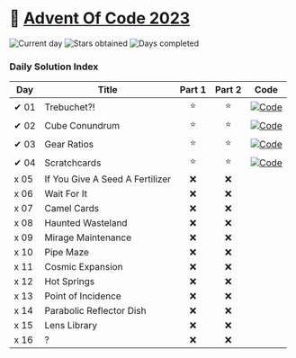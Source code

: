 # 🎄 [Advent Of Code 2023](https://adventofcode.com/2023)

![Current day](https://img.shields.io/badge/Day-16-blue)
![Stars obtained](https://img.shields.io/badge/Stars%20Obtained%20⭐-8-yellow)
![Days completed](https://img.shields.io/badge/Days%20Completed-4-red)

### Daily Solution Index

| Day  | Title                           | Part 1 | Part 2 | Code                                                                                                                             |                             
|------|---------------------------------|:------:|:------:|----------------------------------------------------------------------------------------------------------------------------------|
| ✔ 01 | Trebuchet?!                     |   ⭐    |   ⭐    | [![Code](https://img.shields.io/badge/Code-grey?style=for-the-badge&logo=Kotlin)](src/main/kotlin/) | 
| ✔ 02 | Cube Conundrum                  |   ⭐    |   ⭐    | [![Code](https://img.shields.io/badge/Code-grey?style=for-the-badge&logo=Kotlin)](src/main/kotlin/) | 
| ✔ 03 | Gear Ratios                     |   ⭐    |   ⭐    | [![Code](https://img.shields.io/badge/Code-grey?style=for-the-badge&logo=Kotlin)](src/main/kotlin/) | 
| ✔ 04 | Scratchcards                    |   ⭐    |   ⭐    | [![Code](https://img.shields.io/badge/Code-grey?style=for-the-badge&logo=Kotlin)](src/main/kotlin/) | 
| x 05 | If You Give A Seed A Fertilizer |   ❌    |   ❌    | | 
| x 06 | Wait For It                     |   ❌    |   ❌    | | 
| x 07 | Camel Cards                     |   ❌    |   ❌    | |                                                                                                   
| x 08 | Haunted Wasteland               |   ❌    |   ❌    | |                     
| x 09 | Mirage Maintenance              |   ❌    |   ❌    | |                                                                                                   
| x 10 | Pipe Maze                       |   ❌    |   ❌    | |                                                                                          
| x 11 | Cosmic Expansion                |   ❌    |   ❌    | |                                                                                                   
| x 12 | Hot Springs                     |   ❌    |   ❌    | |                                                                                                   
| x 13 | Point of Incidence              |   ❌    |   ❌    | |                                                                                                   
| x 14 | Parabolic Reflector Dish        |   ❌    |   ❌    | |                                                                                                   
| x 15 | Lens Library                    |   ❌    |   ❌    | |                                                                                                                                
| x 16 | ?                               |   ❌    |   ❌    | |                                                                                                                                

